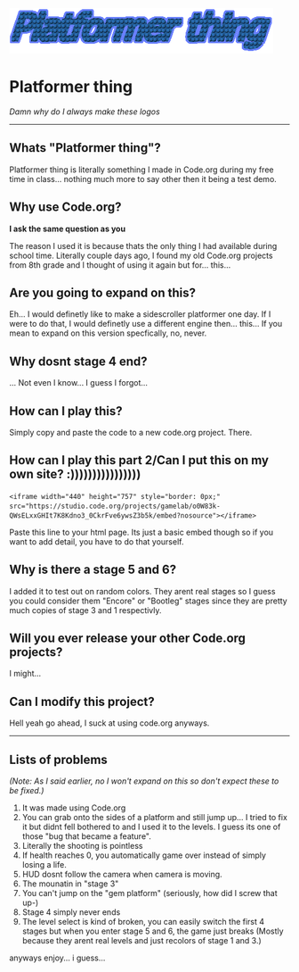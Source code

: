 ![logo](logo.png)

# Platformer thing

*Damn why do I always make these logos*

---

## Whats "Platformer thing"?

Platformer thing is literally something I made in Code.org during my free time in class... nothing much more to
say other then it being a test demo.

## Why use Code.org?

**I ask the same question as you**

The reason I used it is because thats the only thing I had available during school time. Literally couple days ago, I found my old Code.org projects from 8th grade and I thought of using it again but for... this...

## Are you going to expand on this?

Eh... I would definetly like to make a sidescroller platformer one day. If I were to do that, I would definetly use a different engine then... this... If you mean to expand on this version specfically, no, never.

## Why dosnt stage 4 end?

... Not even I know... I guess I forgot...

## How can I play this?

Simply copy and paste the code to a new code.org project. There.

## How can I play this part 2/Can I put this on my own site? :))))))))))))))))

`<iframe width="440" height="757" style="border: 0px;" src="https://studio.code.org/projects/gamelab/o0W83k-QWsELxxGHIt7K8Kdno3_0CkrFve6ywsZ3b5k/embed?nosource"></iframe>`

Paste this line to your html page. Its just a basic embed though so if you want to add detail, you have to do that yourself.

## Why is there a stage 5 and 6?

I added it to test out on random colors. They arent real stages so I guess you could consider them "Encore" or "Bootleg" stages since they are pretty much copies of stage 3 and 1 respectivly. 

## Will you ever release your other Code.org projects?

I might...

## Can I modify this project?

Hell yeah go ahead, I suck at using code.org anyways.

---

## Lists of problems

*(Note: As I said earlier, no I won't expand on this so don't expect these to be fixed.)*

1. It was made using Code.org
2. You can grab onto the sides of a platform and still jump up... I tried to fix it but didnt fell bothered to and I used it to the levels. I guess its one of those "bug that became a feature".
3. Literally the shooting is pointless
4. If health reaches 0, you automatically game over instead of simply losing a life.
5. HUD dosnt follow the camera when camera is moving.
6. The mounatin in "stage 3"
7. You can't jump on the "gem platform" (seriously, how did I screw that up-)
8. Stage 4 simply never ends
9. The level select is kind of broken, you can easily switch the first 4 stages but when you enter stage 5 and 6, the game just breaks
(Mostly because they arent real levels and just recolors of stage 1 and 3.)

anyways enjoy... i guess...
